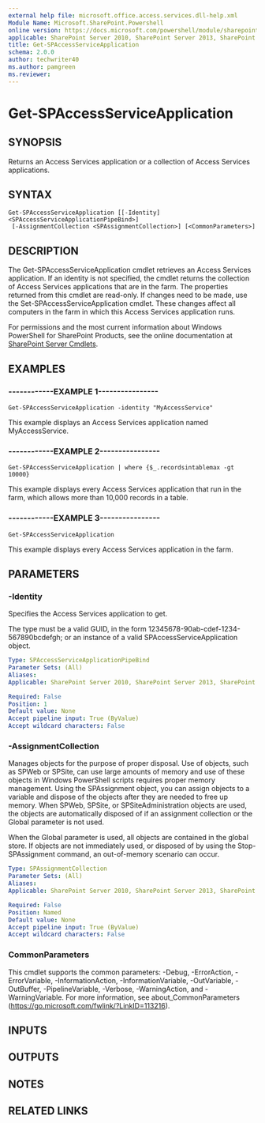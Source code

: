 ```yaml
---
external help file: microsoft.office.access.services.dll-help.xml
Module Name: Microsoft.SharePoint.Powershell
online version: https://docs.microsoft.com/powershell/module/sharepoint-server/get-spaccessserviceapplication
applicable: SharePoint Server 2010, SharePoint Server 2013, SharePoint Server 2016, SharePoint Server 2019
title: Get-SPAccessServiceApplication
schema: 2.0.0
author: techwriter40
ms.author: pamgreen
ms.reviewer:
---
```


# Get-SPAccessServiceApplication

## SYNOPSIS
Returns an Access Services application or a collection of Access Services applications.

## SYNTAX

```
Get-SPAccessServiceApplication [[-Identity] <SPAccessServiceApplicationPipeBind>]
 [-AssignmentCollection <SPAssignmentCollection>] [<CommonParameters>]
```

## DESCRIPTION
The Get-SPAccessServiceApplication cmdlet retrieves an Access Services application.
If an identity is not specified, the cmdlet returns the collection of Access Services applications that are in the farm.
The properties returned from this cmdlet are read-only.
If changes need to be made, use the Set-SPAccessServiceApplication cmdlet.
These changes affect all computers in the farm in which this Access Services application runs.

For permissions and the most current information about Windows PowerShell for SharePoint Products, see the online documentation at [SharePoint Server Cmdlets](https://docs.microsoft.com/powershell/sharepoint/sharepoint-server/sharepoint-server-cmdlets).

## EXAMPLES

### ------------EXAMPLE 1---------------- 
```
Get-SPAccessServiceApplication -identity "MyAccessService"
```

This example displays an Access Services application named MyAccessService.

### ------------EXAMPLE 2---------------- 
```
Get-SPAccessServiceApplication | where {$_.recordsintablemax -gt 10000}
```

This example displays every Access Services application that run in the farm, which allows more than 10,000 records in a table.

### ------------EXAMPLE 3---------------- 
```
Get-SPAccessServiceApplication
```

This example displays every Access Services application in the farm.

## PARAMETERS

### -Identity
Specifies the Access Services  application to get.

The type must be a valid GUID, in the form 12345678-90ab-cdef-1234-567890bcdefgh; or an instance of a valid SPAccessServiceApplication object.

```yaml
Type: SPAccessServiceApplicationPipeBind
Parameter Sets: (All)
Aliases: 
Applicable: SharePoint Server 2010, SharePoint Server 2013, SharePoint Server 2016, SharePoint Server 2019

Required: False
Position: 1
Default value: None
Accept pipeline input: True (ByValue)
Accept wildcard characters: False
```

### -AssignmentCollection
Manages objects for the purpose of proper disposal.
Use of objects, such as SPWeb or SPSite, can use large amounts of memory and use of these objects in Windows PowerShell scripts requires proper memory management.
Using the SPAssignment object, you can assign objects to a variable and dispose of the objects after they are needed to free up memory.
When SPWeb, SPSite, or SPSiteAdministration objects are used, the objects are automatically disposed of if an assignment collection or the Global parameter is not used.

When the Global parameter is used, all objects are contained in the global store.
If objects are not immediately used, or disposed of by using the Stop-SPAssignment command, an out-of-memory scenario can occur.

```yaml
Type: SPAssignmentCollection
Parameter Sets: (All)
Aliases: 
Applicable: SharePoint Server 2010, SharePoint Server 2013, SharePoint Server 2016, SharePoint Server 2019

Required: False
Position: Named
Default value: None
Accept pipeline input: True (ByValue)
Accept wildcard characters: False
```

### CommonParameters
This cmdlet supports the common parameters: -Debug, -ErrorAction, -ErrorVariable, -InformationAction, -InformationVariable, -OutVariable, -OutBuffer, -PipelineVariable, -Verbose, -WarningAction, and -WarningVariable. For more information, see about_CommonParameters (https://go.microsoft.com/fwlink/?LinkID=113216).

## INPUTS

## OUTPUTS

## NOTES

## RELATED LINKS


